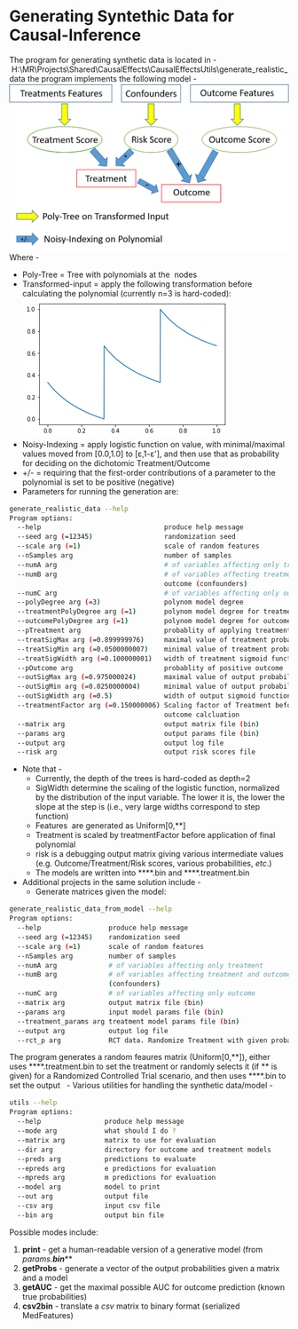# Generating Syntethic Data for Causal-Inference
The program for generating synthetic data is located in - H:\MR\Projects\Shared\CausalEffects\CausalEffectsUtils\generate_realistic_data
the program implements the following model - 
 
<img src="/attachments/11207537/11207557.png"/>Where - 

- Poly-Tree = Tree with polynomials at the  nodes
- Transformed-input = apply the following transformation before calculating the polynomial (currently n=3 is hard-coded):<img src="/attachments/11207537/11207550.png"/>
- Noisy-Indexing = apply logistic function on value, with minimal/maximal values moved from [0.0,1.0] to [ε,1-ε'], and then use that as probability for deciding on the dichotomic Treatment/Outcome
- +/- = requiring that the first-order contributions of a parameter to the polynomial is set to be positive (negative)
- Parameters for running the generation are:
```bash
generate_realistic_data --help
Program options:
  --help                               produce help message
  --seed arg (=12345)                  randomization seed
  --scale arg (=1)                     scale of random features
  --nSamples arg                       number of samples
  --numA arg                           # of variables affecting only treatment
  --numB arg                           # of variables affecting treatment and
                                       outcome (confounders)
  --numC arg                           # of variables affecting only outcome
  --polyDegree arg (=3)                polynom model degree
  --treatmentPolyDegree arg (=1)       polynom model degree for treatment
  --outcomePolyDegree arg (=1)         polynom model degree for outcome
  --pTreatment arg                     probablity of applying treatment
  --treatSigMax arg (=0.899999976)     maximal value of treatment probability
  --treatSigMin arg (=0.0500000007)    minimal value of treatment probability
  --treatSigWidth arg (=0.100000001)   width of treatment sigmoid function
  --pOutcome arg                       probablity of positive outcome
  --outSigMax arg (=0.975000024)       maximal value of output probability
  --outSigMin arg (=0.0250000004)      minimal value of output probability
  --outSigWidth arg (=0.5)             width of output sigmoid function
  --treatmentFactor arg (=0.150000006) Scaling factor of Treatment before
                                       outcome calcluation
  --matrix arg                         output matrix file (bin)
  --params arg                         output params file (bin)
  --output arg                         output log file
  --risk arg                           output risk scores file
```

- Note that - 
    - Currently, the depth of the trees is hard-coded as depth=2
    - SigWidth determine the scaling of the logistic function, normalized by the distribution of the input variable. The lower it is, the lower the slope at the step is (i.e., very large widths correspond to step function)
    - Features  are generated as Uniform[0,**]
    - Treatment is scaled by treatmentFactor before application of final polynomial
    - risk is a debugging output matrix giving various intermediate values (e.g. Outcome/Treatment/Risk scores, various probabilities, *etc*.)
    - The models are written into ****.bin and ****.treatment.bin
- Additional projects in the same solution include - 
    - Generate matrices given the model:
```bash
generate_realistic_data_from_model --help
Program options:
  --help                 produce help message
  --seed arg (=12345)    randomization seed
  --scale arg (=1)       scale of random features
  --nSamples arg         number of samples
  --numA arg             # of variables affecting only treatment
  --numB arg             # of variables affecting treatment and outcome
                         (confounders)
  --numC arg             # of variables affecting only outcome
  --matrix arg           output matrix file (bin)
  --params arg           input model params file (bin)
  --treatment_params arg treatment model params file (bin)
  --output arg           output log file
  --rct_p arg            RCT data. Randomize Treatment with given probability
```
The program generates a random feaures matrix (Uniform[0,**]), either uses ****.treatment.bin to set the treatment or randomly selects it (if ** is given) for a Randomized Controlled Trial scenario, and then uses ****.bin to set the output
 
    - Various utilities for handling the synthetic data/model -
```bash
utils --help
Program options:
  --help                produce help message
  --mode arg            what should I do ?
  --matrix arg          matrix to use for evaluation
  --dir arg             directory for outcome and treatment models
  --preds arg           predictions to evaluate
  --epreds arg          e predictions for evaluation
  --mpreds arg          m predictions for evaluation
  --model arg           model to print
  --out arg             output file
  --csv arg             input csv file
  --bin arg             output bin file
```

Possible modes include:

1. **print** - get a human-readable version of a generative model (from *params.**bin*****
2. **getProbs** - generate a vector of the output probabilities given a matrix and a model
3. **getAUC** - get the maximal possible AUC for outcome prediction (known true probabilities)
4. **csv2bin** - translate a *csv* matrix to binary format (serialized MedFeatures)
 
